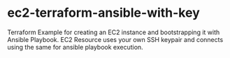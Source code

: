 # ec2-terraform-ansible-with-key
Terraform Example for creating an EC2 instance and bootstrapping it with Ansible Playbook. EC2 Resource uses your own SSH keypair and connects using the same for ansible playbook execution.
